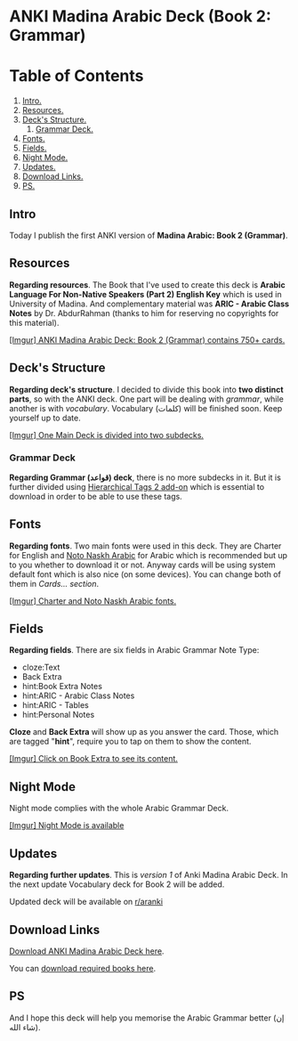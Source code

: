 # ANKI Madina Arabic Deck (Book 2: Grammar)

# Table of Contents
1. [Intro.](#intro)
2. [Resources.](#resources)
3. [Deck's Structure.](deck-'-s-structure)
	1. [Grammar Deck.](grammar-deck)
4. [Fonts.](fonts)
5. [Fields.](fields)
6. [Night Mode.](night-mode)
7. [Updates.](updates)
8. [Download Links.](download-links)
9. [PS.](ps)

## Intro

Today I publish the first ANKI version of **Madina Arabic: Book 2 (Grammar)**.

## Resources

**Regarding resources**. The Book that I've used to create this deck is **Arabic Language For Non-Native Speakers (Part 2) English Key** which is used in University of Madina. And complementary material was **ARIC - Arabic Class Notes** by Dr. AbdurRahman (thanks to him for reserving no copyrights for this material).

[[Imgur] ANKI Madina Arabic Deck: Book 2 (Grammar) contains 750+ cards.](https://imgur.com/RLEeuW4)

## Deck's Structure

**Regarding deck's structure**. I decided to divide this book into **two distinct parts**, so with the ANKI deck. One part will be dealing with *grammar*, while another is with *vocabulary*. Vocabulary (كلمات) will be finished soon. Keep yourself up to date.

[[Imgur] One Main Deck is divided into two subdecks.](https://imgur.com/xsGYKXM)

### Grammar Deck
**Regarding Grammar (قواعد) deck**, there is no more subdecks in it. But it is further divided using [Hierarchical Tags 2 add-on](https://ankiweb.net/shared/info/594329229) which is essential to download in order to be able to use these tags.

## Fonts

**Regarding fonts**. Two main fonts were used in this deck. They are Charter for English and [Noto Naskh Arabic](https://fonts.google.com/noto/specimen/Noto+Naskh+Arabic?query=ISIA+Urbino%2F) for Arabic which is recommended but up to you whether to download it or not. Anyway cards will be using system default font which is also nice (on some devices). You can change both of them in *Cards... section*.

[[Imgur] Charter and Noto Naskh Arabic fonts.](https://imgur.com/vcsbwih)

## Fields

**Regarding fields**. There are six fields in Arabic Grammar Note Type:

* cloze:Text
* Back Extra
* hint:Book Extra Notes
* hint:ARIC - Arabic Class Notes
* hint:ARIC - Tables
* hint:Personal Notes

**Cloze** and **Back Extra** will show up as you answer the card. Those, which are tagged "**hint**", require you to tap on them to show the content.

[[Imgur] Click on Book Extra to see its content.](https://imgur.com/49TqNyT)

## Night Mode

Night mode complies with the whole Arabic Grammar Deck.

[[Imgur] Night Mode is available](https://imgur.com/4MopkPQ)

## Updates

**Regarding further updates**. This is *version 1* of Anki Madina Arabic Deck. In the next update Vocabulary deck for Book 2 will be added.

Updated deck will be available on [r/aranki](https://www.reddit.com/r/aranki/)

## Download Links

[Download ANKI Madina Arabic Deck here](https://drive.google.com/file/d/1rgWtJBUyrdl98mKwBXJfNQTmMsNzPQHq/view?usp=sharing).

You can [download required books here](https://abdurrahman.org/arabic-learning/madina-arabic/).

## PS

And I hope this deck will help you memorise the Arabic Grammar better (إن شاء الله).
